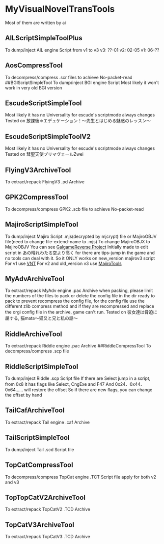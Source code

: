 # MyVisualNovelTransTools
Most of them are written by ai
## AILScriptSimpleToolPlus
To dump/inject AIL engine Script from v1 to v3
v3: ??-01
v2: 02-05
v1: 06-??
## AosCompressTool
To decompress/compress .scr files to achieve No-packet-read
##BGIScriptSimpleTool
To dump/inject BGI engine Script
Most likely it won't work in very old BGI version
## EscudeScriptSimpleTool
Most likely it has no Universality for escude's scriptmode always changes
Tested on 放課後⇒エデュケーション！～先生とはじめる魅惑のレッスン～
## EscudeScriptSimpleToolV2
Most likely it has no Universality for escude's scriptmode always changes
Tested on 彗聖天使プリマヴェールZwei
## FlyingV3ArchiveTool
To extract/repack FlyingV3 .pd Archive
## GPK2CompressTool
To decompress/compress GPK2 .scb file to achieve No-packet-read
## MajiroScriptSimpleTool
To dump/inject Majiro Script .mjs(decrypted by mjcrypt) file or MajiroOBJV file(need to change file-extend-name to .mjs)
To change MajiroOBJX to MajiroOBJV You can see [GalgameReverse Project](https://github.com/YuriSizuku/GalgameReverse)
Initially made to edit script in あの晴れわたる空より高く for there are tips-jump in the game and no tools can deal with it.
So it ONLY works on new_version majirov3 script
For v1 use [VNT](https://github.com/arcusmaximus/VNTranslationTools)
For v2 and old_version v3 use [MajiroTools](https://github.com/AtomCrafty/MajiroTools)
## MyAdvArchiveTool
To extract/repack MyAdv engine .pac Archive
when packing, please limit the numbers of the files to pack or delete the config file in the dir ready to pack to prevent recompress the config file, for the config file use the different zlib compress method and if they are recompressed and replace the orgi config file in the archive, game can't run.
Tested on 彼女達は脅迫に屈する, 猫mata～猫又と兄と私の話～
## RiddleArchiveTool
To extract/repack Riddle engine .pac Archive
##RiddleCompressTool
To decompress/compress .scp file
## RiddleScriptSimpleTool
To dump/inject Riddle .scp Script file
If there are Select jump in a script, from 0x8 it has flags like Select, CngExe and F47
And 0x24、0x44、0x64…… will restore the offset
So if there are new flags, you can change the offset by hand
## TailCafArchiveTool
To extract/repack Tail engine .caf Archive
## TailScriptSimpleTool
To dump/inject Tail .scd Script file
## TopCatCompressTool
To decompress/compress TopCat engine .TCT Script file
apply for both v2 and v3
## TopTopCatV2ArchiveTool
To extract/repack TopCatV2 .TCD Archive
## TopCatV3ArchiveTool
To extract/repack TopCatV3 .TCD Archive
